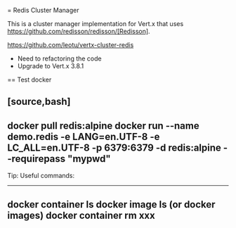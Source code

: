 = Redis Cluster Manager

This is a cluster manager implementation for Vert.x that uses https://github.com/redisson/redisson/[Redisson].

https://github.com/leotu/vertx-cluster-redis

- Need to refactoring the code
- Upgrade to Vert.x 3.8.1

== Test docker
 
[source,bash]
----
docker pull redis:alpine
docker run --name demo.redis -e LANG=en.UTF-8 -e LC_ALL=en.UTF-8 -p 6379:6379 -d redis:alpine --requirepass "mypwd"
----

Tip: Useful commands:

----
docker container ls
docker image ls (or docker images)
docker container rm xxx
----